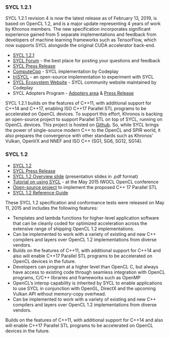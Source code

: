 ### SYCL 1.2.1

SYCL 1.2.1 revision 4 is now the latest release as of February 13,
2019, is based on OpenCL 1.2, and is a major update representing 4
years of work by Khronos members. The new specification incorporates
significant experience gained from 5 separate implementations and
feedback from developers of machine learning frameworks such as
TensorFlow, which now supports SYCL alongside the original CUDA
accelerator back-end.

*   [SYCL 1.2.1](https://www.khronos.org/registry/SYCL)
*   [SYCL Forum](https://forums.khronos.org/showthread.php/13634-Official-SYCL-1-2-1-feedback-thread) - the best place for posting your questions and feedback
*   [SYCL Press Release](https://www.khronos.org/news/press/the-khronos-group-releases-finalized-sycl-1.2.1)
*   [ComputeCpp](https://www.codeplay.com/products/computesuite/computecpp) - SYCL implementation by Codeplay
*   [triSYCL](https://github.com/triSYCL/triSYCL) - an open-source implementation to experiment with SYCL
*   [SYCL Ecosystem Website](http://sycl.tech) - SYCL community website maintained by Codeplay
* SYCL Adopters Program - [Adopters area](https://www.khronos.org/sycl/adopters) & [Press Release](https://www.khronos.org/news/press/khronos-releases-conformance-test-suite-for-sycl-1.2.1)

SYCL 1.2.1 builds on the features of C++11, with additional support for C++14 and C++17, enabling ISO C++17 Parallel STL programs to be accelerated on OpenCL devices. To support this effort, Khronos is backing an open-source project to support Parallel STL on top of SYCL, running on OpenCL devices. This project is hosted on [Github](https://github.com/KhronosGroup/SyclParallelSTL). So, while SYCL brings the power of single-source modern C++ to the OpenCL and SPIR world, it also prepares the convergence with other standards such as Khronos’ Vulkan, OpenVX and NNEF and ISO C++ (SG1, SG6, SG12, SG14).

### SYCL 1.2

*   [SYCL 1.2](https://www.khronos.org/registry/SYCL)
*   [SYCL Press Release](https://www.khronos.org/news/press/khronos-releases-sycl-1.2-final-specification-c-single-source-heterogeneous)
*   [SYCL 1.2 Overview slide](https://www.khronos.org/assets/uploads/developers/library/2015-iwocl/Khronos-SYCL-May15.pdf) (presentation slides in .pdf format)
*   [Tutorial on using SYCL](http://codeplaysoftware.github.io/iwocl2015/) - at the May 2015 IWOCL OpenCL conference
*   [Open-source project](https://github.com/KhronosGroup/SyclParallelSTL) to implement the proposed C++ 17 Parallel STL
*   [SYCL 1.2 Reference Guide](https://www.khronos.org/files/sycl/sycl-12-reference-card.pdf)

These SYCL 1.2 specification and conformance tests were released on May 11, 2015 and includes the following features:

* Templates and lambda functions for higher-level application software that can be cleanly coded for optimized acceleration across the extensive range of shipping OpenCL 1.2 implementations.
* Can be implemented to work with a variety of existing and new C++ compilers and layers over OpenCL 1.2 implementations from diverse vendors.
* Builds on the features of C++11, with additional support for C++14 and also will enable C++17 Parallel STL programs to be accelerated on OpenCL devices in the future.
* Developers can program at a higher level than OpenCL C, but always have access to existing code through seamless integration with OpenCL programs, C/C++ libraries and frameworks such as OpenMP
* OpenCL’s interop capability is inherited by SYCL to enable applications to use SYCL in conjunction with OpenGL, DirectX and the upcoming Vulkan API without memory-copy overhead.
* Can be implemented to work with a variety of existing and new C++ compilers and layers over OpenCL 1.2 implementations from diverse vendors.

Builds on the features of C++11, with additional support for C++14 and also will enable C++17 Parallel STL programs to be accelerated on OpenCL devices in the future.
